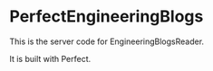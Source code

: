# PerfectEngineeringBlogs
This is the server code for EngineeringBlogsReader.

It is built with Perfect.
